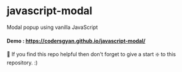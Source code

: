 # javascript-modal
Modal popup using vanilla JavaScript

#### Demo : https://codersgyan.github.io/javascript-modal/

🙏 If you find this repo helpful then don't forget to give a start ❇️ to this repository. :)
